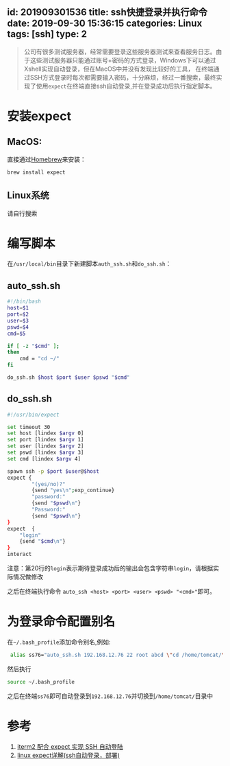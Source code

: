 id: 201909301536
title: ssh快捷登录并执行命令
date: 2019-09-30 15:36:15
categories: Linux
tags: [ssh]
type: 2
---------

> 公司有很多测试服务器，经常需要登录这些服务器测试来查看服务日志。由于这些测试服务器只能通过账号+密码的方式登录，Windows下可以通过Xshell实现自动登录，但在MacOS中并没有发现比较好的工具，
> 在终端通过SSH方式登录时每次都需要输入密码，十分麻烦，经过一番搜索，最终实现了使用`expect`在终端直接ssh自动登录,并在登录成功后执行指定脚本。
<!-- more -->

# 安装expect
## MacOS:
直接通过[Homebrew](https://brew.sh/index_zh-cn)来安装：
```bash
brew install expect
```
## Linux系统
请自行搜索

# 编写脚本
在`/usr/local/bin`目录下新建脚本`auth_ssh.sh`和`do_ssh.sh`：

## auto_ssh.sh
```bash
#!/bin/bash
host=$1
port=$2
user=$3
pswd=$4
cmd=$5

if [ -z "$cmd" ];
then
    cmd = "cd ~/"
fi

do_ssh.sh $host $port $user $pswd "$cmd"
```

## do_ssh.sh
```bash
#!/usr/bin/expect

set timeout 30
set host [lindex $argv 0]
set port [lindex $argv 1]
set user [lindex $argv 2]
set pswd [lindex $argv 3]
set cmd [lindex $argv 4]

spawn ssh -p $port $user@$host
expect {
        "(yes/no)?"
        {send "yes\n";exp_continue}
        "password:"
        {send "$pswd\n"}
        "Password:"
        {send "$pswd\n"}
}
expect  {
    "login"
    {send "$cmd\n"}
} 
interact
```
注意：第20行的`login`表示期待登录成功后的输出会包含字符串`login`，请根据实际情况做修改

之后在终端执行命令 `auto_ssh <host> <port> <user> <pswd> "<cmd>"`即可。

# 为登录命令配置别名
在`~/.bash_profile`添加命令别名,例如:
```bash
 alias ss76="auto_ssh.sh 192.168.12.76 22 root abcd \"cd /home/tomcat/\""
```
然后执行
```bash
source ~/.bash_profile
```
之后在终端`ss76`即可自动登录到`192.168.12.76`并切换到`/home/tomcat/`目录中


# 参考
1. [iterm2 配合 expect 实现 SSH 自动登陆](https://adolphor.com/blog/2017/06/26/iterm2-expect-auto-ssh-login.html)
2. [linux expect详解(ssh自动登录，部署)](http://zyy1217.com/2017/07/02/linux%20expect%E8%AF%A6%E8%A7%A3/)